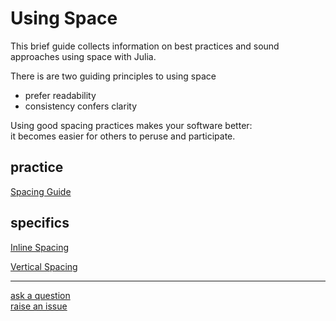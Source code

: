 # Using Space

This brief guide collects information on best practices and sound approaches using space with Julia.  

There is are two guiding principles to using space
- prefer readability
- consistency confers clarity

Using good spacing practices makes your software better:  
it becomes easier for others to peruse and participate.   

## practice

[Spacing Guide](https://github.com/JuliaPraxis/Spacing/blob/master/guides/SpacingGuide.md)  

## specifics

[Inline Spacing](https://github.com/JuliaPraxis/Spacing/blob/master/guides/InlineSpacing.md)   
   
   
[Vertical Spacing](https://github.com/JuliaPraxis/Spacing/blob/master/guides/VerticalSpacing.md)  
  


----
   
   [ask a question](https://gitter.im/JuliaPraxis/CodingConventions)  
   [raise an issue](https://github.com/JuliaPraxis/Spacing/issues)
